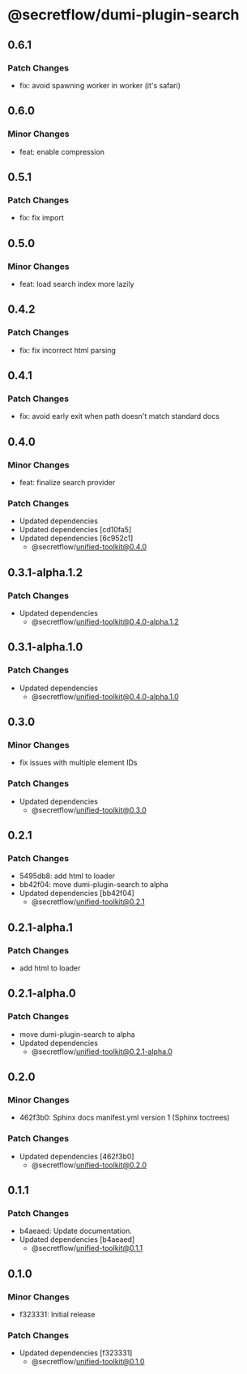# @secretflow/dumi-plugin-search

## 0.6.1

### Patch Changes

- fix: avoid spawning worker in worker (it's safari)

## 0.6.0

### Minor Changes

- feat: enable compression

## 0.5.1

### Patch Changes

- fix: fix import

## 0.5.0

### Minor Changes

- feat: load search index more lazily

## 0.4.2

### Patch Changes

- fix: fix incorrect html parsing

## 0.4.1

### Patch Changes

- fix: avoid early exit when path doesn't match standard docs

## 0.4.0

### Minor Changes

- feat: finalize search provider

### Patch Changes

- Updated dependencies
- Updated dependencies [cd10fa5]
- Updated dependencies [6c952c1]
  - @secretflow/unified-toolkit@0.4.0

## 0.3.1-alpha.1.2

### Patch Changes

- Updated dependencies
  - @secretflow/unified-toolkit@0.4.0-alpha.1.2

## 0.3.1-alpha.1.0

### Patch Changes

- Updated dependencies
  - @secretflow/unified-toolkit@0.4.0-alpha.1.0

## 0.3.0

### Minor Changes

- fix issues with multiple element IDs

### Patch Changes

- Updated dependencies
  - @secretflow/unified-toolkit@0.3.0

## 0.2.1

### Patch Changes

- 5495db8: add html to loader
- bb42f04: move dumi-plugin-search to alpha
- Updated dependencies [bb42f04]
  - @secretflow/unified-toolkit@0.2.1

## 0.2.1-alpha.1

### Patch Changes

- add html to loader

## 0.2.1-alpha.0

### Patch Changes

- move dumi-plugin-search to alpha
- Updated dependencies
  - @secretflow/unified-toolkit@0.2.1-alpha.0

## 0.2.0

### Minor Changes

- 462f3b0: Sphinx docs manifest.yml version 1 (Sphinx toctrees)

### Patch Changes

- Updated dependencies [462f3b0]
  - @secretflow/unified-toolkit@0.2.0

## 0.1.1

### Patch Changes

- b4aeaed: Update documentation.
- Updated dependencies [b4aeaed]
  - @secretflow/unified-toolkit@0.1.1

## 0.1.0

### Minor Changes

- f323331: Initial release

### Patch Changes

- Updated dependencies [f323331]
  - @secretflow/unified-toolkit@0.1.0
